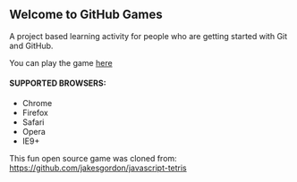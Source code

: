 ## Welcome to GitHub Games

A project based learning activity for people who are getting started with Git and GitHub.

You can play the game [here](https://ps-developers-sandbox.github.io/github-games-vanGastelJS.)

#### SUPPORTED BROWSERS: 
 * Chrome
 * Firefox
 * Safari
 * Opera
 * IE9+

This fun open source game was cloned from: https://github.com/jakesgordon/javascript-tetris
